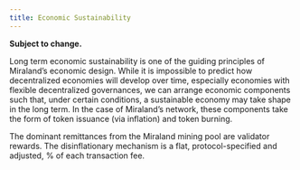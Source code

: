 ```yaml
---
title: Economic Sustainability
---
```


**Subject to change.**

Long term economic sustainability is one of the guiding principles of Miraland’s economic design. While it is impossible to predict how decentralized economies will develop over time, especially economies with flexible decentralized governances, we can arrange economic components such that, under certain conditions, a sustainable economy may take shape in the long term. In the case of Miraland’s network, these components take the form of token issuance \(via inflation\) and token burning.

The dominant remittances from the Miraland mining pool are validator rewards. The disinflationary mechanism is a flat, protocol-specified and adjusted, % of each transaction fee.
